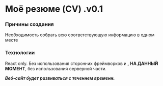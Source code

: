 # Моё резюме (CV) .v0.1

### Причины создания

Необходимость собрать всю соответствующую информацию в одном месте


### Технологии

React only. Без использования сторонних фреймворков и , **НА ДАННЫЙ МОМЕНТ**, без использования серверной части.




***Веб-сайт будет развиваться с течением времени.***

